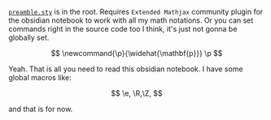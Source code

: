 [`preamble.sty`](https://github.com/wei2912/obsidian-latex) is in the root. Requires `Extended Mathjax` community plugin for the obsidian notebook to work with all my math notations. Or you can set commands right in the source code too I think, it's just not gonna be globally set. 

$$
\newcommand{\p}{\widehat{\mathbf{p}}}
\p
$$

Yeah. That is all you need to read this obsidian notebook. I have some global macros like: 

$$
\e, \R,\Z, 
$$

and that is for now. 
